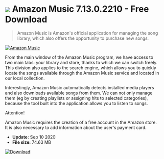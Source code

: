 # ![](https://cdn.softexe.net/static/icon/9/amazon-music-9088.png) Amazon Music 7.13.0.2210 - Free Download

> Amazon Music is Amazon's official application for managing the song library, which also offers the opportunity to purchase new songs.

[![Amazon Music](https:https://tse3.mm.bing.net/th?id=OIP.AHlIkurD7sfGX2MdEN1WUQHaEI&pid=Api)](https://softexe.net/win/multimedia/other/amazon-music:aRhh.html)

From the main window of the Amazon Music program, we have access to two main tabs: your library and store, thanks to which we can switch freely. This division also applies to the search engine, which allows you to quickly locate the songs available through the Amazon Music service and located in our local collection.
 
 Interestingly, Amazon Music automatically detects installed media players and also downloads available songs from them. We can not only manage them (eg by creating playlists or assigning hits to selected categories), because the tool built into the application allows you to listen to songs.
 
 Attention!
 
 Amazon Music requires the creation of a free account in the Amazon store. It is also necessary to add information about the user's payment card.


- **Update:** Sep 10 2020
- **File size:** 74.63 MB

[![Download](https://cdn.softexe.net/static/img/download.png)](https://softexe.net/win/multimedia/other/amazon-music:aRhh.html)

